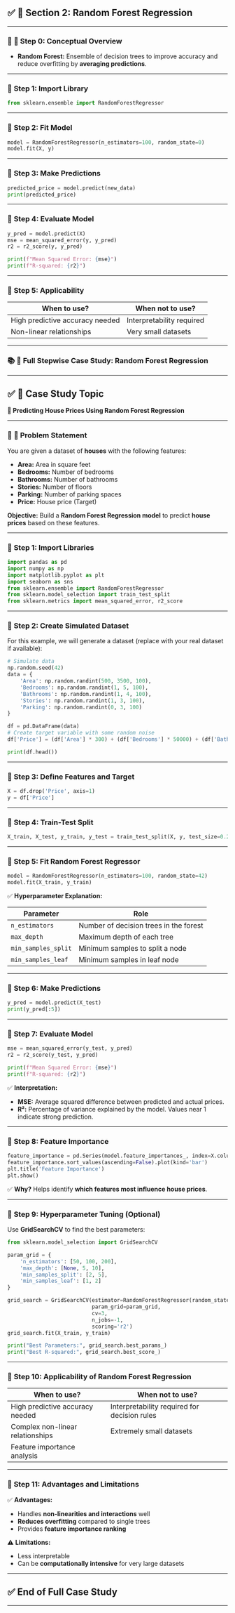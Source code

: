 ## ✅ **🔷 Section 2: Random Forest Regression**

---

### 📝 **🔹 Step 0: Conceptual Overview**

* **Random Forest:** Ensemble of decision trees to improve accuracy and reduce overfitting by **averaging predictions**.

---

### 🔹 **Step 1: Import Library**

```python
from sklearn.ensemble import RandomForestRegressor
```

---

### 🔹 **Step 2: Fit Model**

```python
model = RandomForestRegressor(n_estimators=100, random_state=0)
model.fit(X, y)
```

---

### 🔹 **Step 3: Make Predictions**

```python
predicted_price = model.predict(new_data)
print(predicted_price)
```

---

### 🔹 **Step 4: Evaluate Model**

```python
y_pred = model.predict(X)
mse = mean_squared_error(y, y_pred)
r2 = r2_score(y, y_pred)

print(f"Mean Squared Error: {mse}")
print(f"R-squared: {r2}")
```

---

### 🔹 **Step 5: Applicability**

| **When to use?**                | **When not to use?**      |
| ------------------------------- | ------------------------- |
| High predictive accuracy needed | Interpretability required |
| Non-linear relationships        | Very small datasets       |

---

### 📚 **🌟 Full Stepwise Case Study: Random Forest Regression**

---

## ✅ **🔷 Case Study Topic**

**🔹 Predicting House Prices Using Random Forest Regression**

---

### 📝 **🔹 Problem Statement**

You are given a dataset of **houses** with the following features:

* **Area:** Area in square feet
* **Bedrooms:** Number of bedrooms
* **Bathrooms:** Number of bathrooms
* **Stories:** Number of floors
* **Parking:** Number of parking spaces
* **Price:** House price (Target)

**Objective:**
Build a **Random Forest Regression model** to predict **house prices** based on these features.

---

### 🔹 **Step 1: Import Libraries**

```python
import pandas as pd
import numpy as np
import matplotlib.pyplot as plt
import seaborn as sns
from sklearn.ensemble import RandomForestRegressor
from sklearn.model_selection import train_test_split
from sklearn.metrics import mean_squared_error, r2_score
```

---

### 🔹 **Step 2: Create Simulated Dataset**

For this example, we will generate a dataset (replace with your real dataset if available):

```python
# Simulate data
np.random.seed(42)
data = {
    'Area': np.random.randint(500, 3500, 100),
    'Bedrooms': np.random.randint(1, 5, 100),
    'Bathrooms': np.random.randint(1, 4, 100),
    'Stories': np.random.randint(1, 3, 100),
    'Parking': np.random.randint(0, 3, 100)
}

df = pd.DataFrame(data)
# Create target variable with some random noise
df['Price'] = (df['Area'] * 300) + (df['Bedrooms'] * 50000) + (df['Bathrooms'] * 30000) + (df['Stories'] * 25000) + (df['Parking'] * 15000) + np.random.randint(-20000, 20000, 100)

print(df.head())
```

---

### 🔹 **Step 3: Define Features and Target**

```python
X = df.drop('Price', axis=1)
y = df['Price']
```

---

### 🔹 **Step 4: Train-Test Split**

```python
X_train, X_test, y_train, y_test = train_test_split(X, y, test_size=0.2, random_state=42)
```

---

### 🔹 **Step 5: Fit Random Forest Regressor**

```python
model = RandomForestRegressor(n_estimators=100, random_state=42)
model.fit(X_train, y_train)
```

✅ **Hyperparameter Explanation:**

| **Parameter**       | **Role**                               |
| ------------------- | -------------------------------------- |
| `n_estimators`      | Number of decision trees in the forest |
| `max_depth`         | Maximum depth of each tree             |
| `min_samples_split` | Minimum samples to split a node        |
| `min_samples_leaf`  | Minimum samples in leaf node           |

---

### 🔹 **Step 6: Make Predictions**

```python
y_pred = model.predict(X_test)
print(y_pred[:5])
```

---

### 🔹 **Step 7: Evaluate Model**

```python
mse = mean_squared_error(y_test, y_pred)
r2 = r2_score(y_test, y_pred)

print(f"Mean Squared Error: {mse}")
print(f"R-squared: {r2}")
```

✅ **Interpretation:**

* **MSE:** Average squared difference between predicted and actual prices.
* **R²:** Percentage of variance explained by the model. Values near 1 indicate strong prediction.

---

### 🔹 **Step 8: Feature Importance**

```python
feature_importance = pd.Series(model.feature_importances_, index=X.columns)
feature_importance.sort_values(ascending=False).plot(kind='bar')
plt.title('Feature Importance')
plt.show()
```

✅ **Why?**
Helps identify **which features most influence house prices**.

---

### 🔹 **Step 9: Hyperparameter Tuning (Optional)**

Use **GridSearchCV** to find the best parameters:

```python
from sklearn.model_selection import GridSearchCV

param_grid = {
    'n_estimators': [50, 100, 200],
    'max_depth': [None, 5, 10],
    'min_samples_split': [2, 5],
    'min_samples_leaf': [1, 2]
}

grid_search = GridSearchCV(estimator=RandomForestRegressor(random_state=42),
                           param_grid=param_grid,
                           cv=3,
                           n_jobs=-1,
                           scoring='r2')
grid_search.fit(X_train, y_train)

print("Best Parameters:", grid_search.best_params_)
print("Best R-squared:", grid_search.best_score_)
```

---

### 🔹 **Step 10: Applicability of Random Forest Regression**

| **When to use?**                 | **When not to use?**                         |
| -------------------------------- | -------------------------------------------- |
| High predictive accuracy needed  | Interpretability required for decision rules |
| Complex non-linear relationships | Extremely small datasets                     |
| Feature importance analysis      |                                              |

---

### 🔹 **Step 11: Advantages and Limitations**

✅ **Advantages:**

* Handles **non-linearities and interactions** well
* **Reduces overfitting** compared to single trees
* Provides **feature importance ranking**

⚠️ **Limitations:**

* Less interpretable
* Can be **computationally intensive** for very large datasets

---

## ✅ **End of Full Case Study**

---
